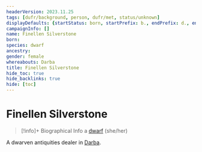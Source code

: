 ```yaml
---
headerVersion: 2023.11.25
tags: [dufr/background, person, dufr/met, status/unknown]
displayDefaults: {startStatus: born, startPrefix: b., endPrefix: d., endStatus: died}
campaignInfo: []
name: Finellen Silverstone
born:
species: dwarf
ancestry:
gender: female
whereabouts: Darba
title: Finellen Silverstone
hide_toc: true
hide_backlinks: true
hide: [toc]
---
```

# Finellen Silverstone
>[!info]+ Biographical Info
> a [dwarf](<../../species/children-of-the-embodied-gods/dwarves/dwarves.md>) (she/her)
>> 

A dwarven antiquities dealer in [Darba](<../../gazetteer/greater-dunmar/realms/dunmar/coastal-dunmar/darba/darba.md>).
